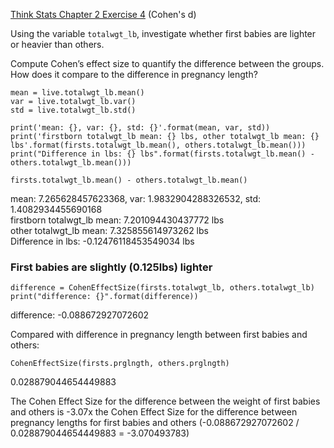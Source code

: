 [Think Stats Chapter 2 Exercise 4](http://greenteapress.com/thinkstats2/html/thinkstats2003.html#toc24) (Cohen's d)

Using the variable `totalwgt_lb`, investigate whether first babies are lighter or heavier than others.

Compute Cohen’s effect size to quantify the difference between the groups. How does it compare to the difference in pregnancy length?

    mean = live.totalwgt_lb.mean()
    var = live.totalwgt_lb.var()
    std = live.totalwgt_lb.std()
    
    print('mean: {}, var: {}, std: {}'.format(mean, var, std))
    print('firstborn totalwgt_lb mean: {} lbs, other totalwgt_lb mean: {} lbs'.format(firsts.totalwgt_lb.mean(), others.totalwgt_lb.mean()))
    print("Difference in lbs: {} lbs".format(firsts.totalwgt_lb.mean() - others.totalwgt_lb.mean()))
    
    firsts.totalwgt_lb.mean() - others.totalwgt_lb.mean()

mean: 7.265628457623368, var: 1.9832904288326532, std: 1.4082934455690168   
firstborn totalwgt_lb mean: 7.201094430437772 lbs    
other totalwgt_lb mean: 7.325855614973262 lbs     
Difference in lbs: -0.12476118453549034 lbs

### First babies are slightly (0.125lbs) lighter

    difference = CohenEffectSize(firsts.totalwgt_lb, others.totalwgt_lb) 
    print("difference: {}".format(difference))
difference: -0.088672927072602

Compared with difference in pregnancy length between first babies and others:

    CohenEffectSize(firsts.prglngth, others.prglngth)
    
0.028879044654449883

The Cohen Effect Size for the difference between the weight of first babies and others is -3.07x the Cohen Effect Size for the difference between pregnancy lengths for first babies and others (-0.088672927072602 / 0.028879044654449883 = -3.070493783)

